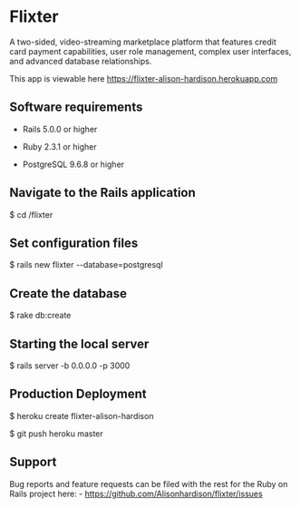 # Flixter

A two-sided, video-streaming marketplace platform that features credit card payment capabilities, user role management, complex user interfaces, and advanced database relationships.

This app is viewable here
https://flixter-alison-hardison.herokuapp.com


## Software requirements 
- Rails 5.0.0 or higher

- Ruby 2.3.1 or higher

- PostgreSQL 9.6.8 or higher

## Navigate to the Rails application
  $ cd /flixter
  
## Set configuration files
  $ rails new flixter --database=postgresql

## Create the database
  $ rake db:create

## Starting the local server
  $ rails server -b 0.0.0.0 -p 3000
  
## Production Deployment
  $ heroku create flixter-alison-hardison
  
  $ git push heroku master
  
## Support
  Bug reports and feature requests can be filed with the rest for the Ruby on Rails project here:
    - https://github.com/Alisonhardison/flixter/issues


